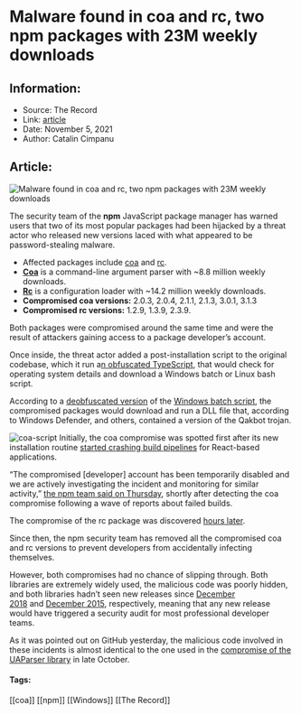 # Malware found in coa and rc, two npm packages with 23M weekly downloads
### 

## Information:
+ Source: The Record
+ Link: [article](https://therecord.media/malware-found-in-coa-and-rc-two-npm-packages-with-23m-weekly-downloads/)
+ Date: November 5, 2021
+ Author: Catalin Cimpanu


## Article:
![Malware found in coa and rc, two npm packages with 23M weekly downloads](https://therecord.media/wp-content/uploads/2021/11/npm-logo.png)

The security team of the **npm** JavaScript package manager has warned users that two of its most popular packages had been hijacked by a threat actor who released new versions laced with what appeared to be password-stealing malware.


* Affected packages include [coa](https://github.com/veged/coa/issues/99) and [rc](https://github.com/dominictarr/rc/issues/131).
* [**Coa**](https://www.npmjs.com/package/coa) is a command-line argument parser with ~8.8 million weekly downloads.
* [**Rc**](https://www.npmjs.com/package/rc) is a configuration loader with ~14.2 million weekly downloads.
* **Compromised coa versions:** 2.0.3, 2.0.4, 2.1.1, 2.1.3, 3.0.1, 3.1.3
* **Compromised rc versions:** 1.2.9, 1.3.9, 2.3.9.


Both packages were compromised around the same time and were the result of attackers gaining access to a package developer’s account.


Once inside, the threat actor added a post-installation script to the original codebase, which it run a[n obfuscated TypeScript](https://my.diffend.io/npm/coa/2.0.2/2.0.4), that would check for operating system details and download a Windows batch or Linux bash script.


According to a [deobfuscated version](https://github.com/veged/coa/issues/99#issuecomment-960989137) of the [Windows batch script](https://www.virustotal.com/gui/file/687a401007c29ee595004d93c4dd5de6c5c9f86f811f8e1d9f1ad1962507cd65/detection), the compromised packages would download and run a DLL file that, according to Windows Defender, and others, contained a version of the Qakbot trojan.


![coa-script](https://www-therecord.recfut.com/wp-content/uploads/2021/11/coa-script.png)
Initially, the coa compromise was spotted first after its new installation routine [started crashing build pipelines](https://news.ycombinator.com/item?id=29107298) for React-based applications.


“The compromised [developer] account has been temporarily disabled and we are actively investigating the incident and monitoring for similar activity,” [the npm team said on Thursday](https://twitter.com/npmjs/status/1456310627362742284), shortly after detecting the coa compromise following a wave of reports about failed builds.





The compromise of the rc package was discovered [hours later](https://twitter.com/npmjs/status/1456398505832976384).


Since then, the npm security team has removed all the compromised coa and rc versions to prevent developers from accidentally infecting themselves.


However, both compromises had no chance of slipping through. Both libraries are extremely widely used, the malicious code was poorly hidden, and both libraries hadn’t seen new releases since [December 2018](https://github.com/veged/coa/tags) and [December 2015](https://github.com/dominictarr/rc/tags), respectively, meaning that any new release would have triggered a security audit for most professional developer teams.


As it was pointed out on GitHub yesterday, the malicious code involved in these incidents is almost identical to the one used in the [compromise of the UAParser library](https://therecord.media/malware-found-in-npm-package-with-millions-of-weekly-downloads/) in late October.





#### Tags:
[[coa]] [[npm]] [[Windows]] [[The Record]]
